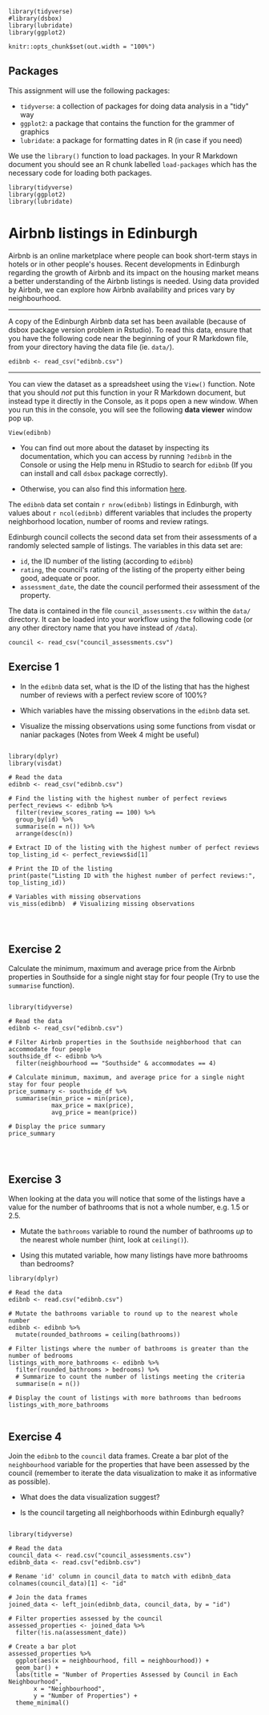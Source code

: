 

```{r setup, include=FALSE}
library(tidyverse)
#library(dsbox)
library(lubridate)
library(ggplot2)
    
knitr::opts_chunk$set(out.width = "100%")
```




## Packages

This assignment will use the following packages:

-   `tidyverse`: a collection of packages for doing data analysis in a "tidy" way
-   `ggplot2`: a package that contains the function for the grammer of graphics
-   `lubridate`: a package for formatting dates in R (in case if you need)

We use the `library()` function to load packages.
In your R Markdown document you should see an R chunk labelled `load-packages` which has the necessary code for loading both packages.

```{r load-packages}
library(tidyverse)
library(ggplot2)
library(lubridate)
```




# Airbnb listings in Edinburgh

Airbnb is an online marketplace where people can book short-term stays in hotels or in other people's houses. 
Recent developments in Edinburgh regarding the growth of Airbnb and its impact on the housing market means a better understanding of the Airbnb listings is needed.
Using data provided by Airbnb, we can explore how Airbnb availability and prices vary by neighbourhood.

------

A copy of the Edinburgh Airbnb data set has been available (because of dsbox package version problem in Rstudio). To read this data, ensure that you have the following code near the beginning of your R Markdown file, from your directory having the data file (ie. `data/`).

```{r load-edibnb-data, message = FALSE}
edibnb <- read_csv("edibnb.csv")
```


------

You can view the dataset as a spreadsheet using the `View()` function.
Note that you should _not_ put this function in your R Markdown document, but instead type it directly in the Console, as it pops open a new window.
When you run this in the console, you will see the following **data viewer** window pop up.

```{r view-data, eval = FALSE}
View(edibnb)
```

- You can find out more about the dataset by inspecting its documentation, which you can access by running `?edibnb` in the Console or using the Help menu in RStudio to search for `edibnb` (If you can install and call `dsbox` package correctly). 

- Otherwise, you can also find this information [here](https://rstudio-education.github.io/dsbox/reference/edibnb.html).

The `edibnb` data set contain `r nrow(edibnb)` listings in Edinburgh, with values about `r ncol(edibnb)` different variables that includes the property neighborhood location, number of rooms and review ratings.


Edinburgh council collects the second data set from their assessments of a randomly selected sample of listings. The variables in this data set are:
  -   `id`, the ID number of the listing (according to `edibnb`)
  -   `rating`, the council's rating of the listing of the property either being good, adequate or poor.
  -   `assessment_date`, the date the council performed their assessment of the property.
  
The data is contained in the file `council_assessments.csv` within the `data/` directory. It can be loaded into your workflow using the following code (or any other directory name that you have instead of `/data`).

```{r message = FALSE}
council <- read_csv("council_assessments.csv")
```


## Exercise 1 

- In the `edibnb` data set, what is the ID of the listing that has the highest number of reviews with a perfect review score of 100%? 

- Which variables have the missing observations in the `edibnb` data set. 

- Visualize the missing observations using some functions from visdat or naniar packages (Notes from Week 4 might be useful)



```{r}

library(dplyr)
library(visdat)

# Read the data
edibnb <- read_csv("edibnb.csv")

# Find the listing with the highest number of perfect reviews
perfect_reviews <- edibnb %>%
  filter(review_scores_rating == 100) %>%
  group_by(id) %>%
  summarise(n = n()) %>%
  arrange(desc(n))

# Extract ID of the listing with the highest number of perfect reviews
top_listing_id <- perfect_reviews$id[1]

# Print the ID of the listing
print(paste("Listing ID with the highest number of perfect reviews:", top_listing_id))

# Variables with missing observations
vis_miss(edibnb)  # Visualizing missing observations




```



## Exercise 2 

Calculate the minimum, maximum and average price from the Airbnb properties in Southside for a single night stay for four people (Try to use the `summarise` function).



```{r}

library(tidyverse)

# Read the data
edibnb <- read_csv("edibnb.csv")

# Filter Airbnb properties in the Southside neighborhood that can accommodate four people
southside_df <- edibnb %>%
  filter(neighbourhood == "Southside" & accommodates == 4)

# Calculate minimum, maximum, and average price for a single night stay for four people
price_summary <- southside_df %>%
  summarise(min_price = min(price),
            max_price = max(price),
            avg_price = mean(price))

# Display the price summary
price_summary




```

## Exercise 3 

When looking at the data you will notice that some of the listings have a value for the number of bathrooms that is not a whole number, e.g. 1.5 or 2.5. 

- Mutate the `bathrooms` variable to round the number of bathrooms _up_ to the nearest whole number (hint, look at `ceiling()`). 

- Using this mutated variable, how many listings have more bathrooms than bedrooms?



```{r}
library(dplyr)

# Read the data
edibnb <- read.csv("edibnb.csv")

# Mutate the bathrooms variable to round up to the nearest whole number
edibnb <- edibnb %>%
  mutate(rounded_bathrooms = ceiling(bathrooms))

# Filter listings where the number of bathrooms is greater than the number of bedrooms
listings_with_more_bathrooms <- edibnb %>%
  filter(rounded_bathrooms > bedrooms) %>%
  # Summarize to count the number of listings meeting the criteria
  summarise(n = n())

# Display the count of listings with more bathrooms than bedrooms
listings_with_more_bathrooms


```

## Exercise 4 

Join the `edibnb` to the `council` data frames. Create a bar plot of the `neighbourhood` variable for the properties that have been assessed by the council (remember to iterate the data visualization to make it as informative as possible). 

- What does the data visualization suggest? 

- Is the council targeting all neighborhoods within Edinburgh equally?




```{r}

library(tidyverse)

# Read the data
council_data <- read.csv("council_assessments.csv")
edibnb_data <- read.csv("edibnb.csv")

# Rename 'id' column in council_data to match with edibnb_data
colnames(council_data)[1] <- "id"

# Join the data frames
joined_data <- left_join(edibnb_data, council_data, by = "id")

# Filter properties assessed by the council
assessed_properties <- joined_data %>%
  filter(!is.na(assessment_date))

# Create a bar plot
assessed_properties %>%
  ggplot(aes(x = neighbourhood, fill = neighbourhood)) +
  geom_bar() +
  labs(title = "Number of Properties Assessed by Council in Each Neighbourhood",
       x = "Neighbourhood",
       y = "Number of Properties") +
  theme_minimal()




```




